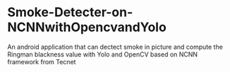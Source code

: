 # Smoke-Detecter-on-NCNNwithOpencvandYolo
An android application that can dectect smoke in picture and compute the Ringman blackness value with Yolo and OpenCV based on NCNN framework from Tecnet

